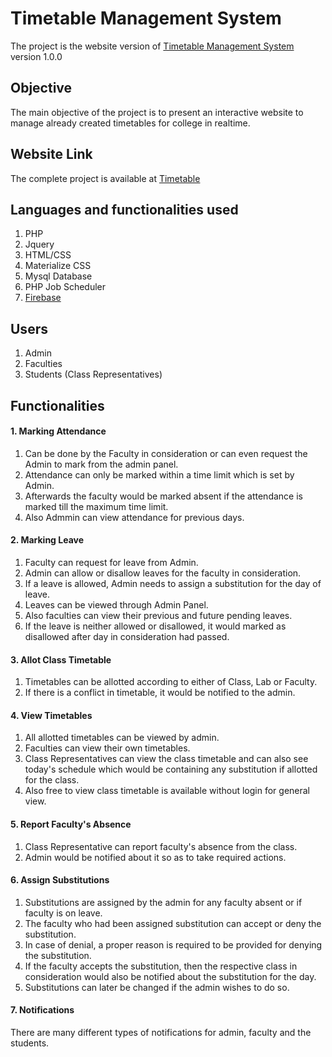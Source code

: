 # Timetable Management System
The project is the website version of [Timetable Management System](https://github.com/rajat19/Timetable-App) version 1.0.0

## Objective
The main objective of the project is to present an interactive website to manage already created timetables for college in realtime.
## Website Link
The complete project is available at [Timetable](http://paradox.eu5.org)

## Languages and functionalities used
1. PHP
2. Jquery
3. HTML/CSS
4. Materialize CSS
5. Mysql Database
6. PHP Job Scheduler
7. [Firebase](https://firebase.google.com)

## Users
1. Admin
2. Faculties
3. Students (Class Representatives)

## Functionalities

#### 1. Marking Attendance
1. Can be done by the Faculty in consideration or can even request the Admin to mark from the admin panel.
2. Attendance can only be marked within a time limit which is set by Admin.
3. Afterwards the faculty would be marked absent if the attendance is marked till the maximum time limit.
4. Also Admmin can view attendance for previous days.

#### 2. Marking Leave
1. Faculty can request for leave from Admin.
2. Admin can allow or disallow leaves for the faculty in consideration.
3. If a leave is allowed, Admin needs to assign a substitution for the day of leave.
4. Leaves can be viewed through Admin Panel.
5. Also faculties can view their previous and future pending leaves.
6. If the leave is neither allowed or disallowed, it would marked as disallowed after day in consideration had passed.

#### 3. Allot Class Timetable
1. Timetables can be allotted according to either of Class, Lab or Faculty.
2. If there is a conflict in timetable, it would be notified to the admin.

#### 4. View Timetables
1. All allotted timetables can be viewed by admin.
2. Faculties can view their own timetables.
3. Class Representatives can view the class timetable and can also see today's schedule which would be containing any substitution if allotted for the class.
4. Also free to view class timetable is available without login for general view.

#### 5. Report Faculty's Absence
1. Class Representative can report faculty's absence from the class.
2. Admin would be notified about it so as to take required actions.

#### 6. Assign Substitutions
1. Substitutions are assigned by the admin for any faculty absent or if faculty is on leave.
2. The faculty who had been assigned substitution can accept or deny the substitution.
3. In case of denial, a proper reason is required to be provided for denying the substitution.
4. If the faculty accepts the substitution, then the respective class in consideration would also be notified about the substitution for the day.
5. Substitutions can later be changed if the admin wishes to do so.

#### 7. Notifications
There are many different types of notifications for admin, faculty and the students.
